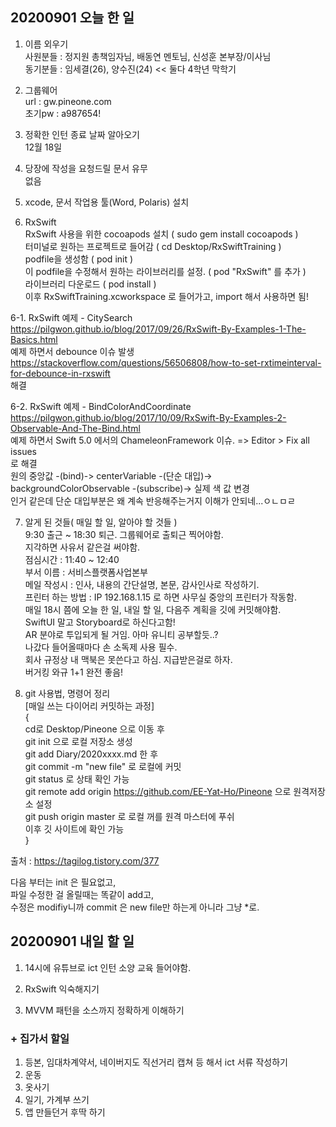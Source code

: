 ## 20200901 오늘 한 일
1. 이름 외우기  
사원분들 : 정지원 총책임자님, 배동연 멘토님, 신성훈 본부장/이사님  
동기분들 : 임세결(26), 양수진(24) << 둘다 4학년 막학기  

2. 그룹웨어  
url : gw.pineone.com  
초기pw : a987654!  

3. 정확한 인턴 종료 날짜 알아오기  
12월 18일  

4. 당장에 작성을 요청드릴 문서 유무  
없음  

5. xcode, 문서 작업용 툴(Word, Polaris) 설치  

6. RxSwift  
RxSwift 사용을 위한 cocoapods 설치 ( sudo gem install cocoapods )  
터미널로 원하는 프로젝트로 들어감 ( cd Desktop/RxSwiftTraining )  
podfile을 생성함 ( pod init )  
이 podfile을 수정해서 원하는 라이브러리를 설정. ( pod "RxSwift" 를 추가 )  
라이브러리 다운로드 ( pod install )  
이후 RxSwiftTraining.xcworkspace 로 들어가고, import 해서 사용하면 됨!  

6-1. RxSwift 예제 - CitySearch  
https://pilgwon.github.io/blog/2017/09/26/RxSwift-By-Examples-1-The-Basics.html  
예제 하면서 debounce 이슈 발생  
https://stackoverflow.com/questions/56506808/how-to-set-rxtimeinterval-for-debounce-in-rxswift  
해결  

6-2. RxSwift 예제 - BindColorAndCoordinate  
https://pilgwon.github.io/blog/2017/10/09/RxSwift-By-Examples-2-Observable-And-The-Bind.html  
예제 하면서 Swift 5.0 에서의 ChameleonFramework 이슈. 
=> Editor > Fix all issues  
로 해결  
원의 중앙값 -(bind)-> centerVariable -(단순 대입)-> backgroundColorObservable -(subscribe)-> 실제 색 값 변경  
인거 같은데 단순 대입부분은 왜 계속 반응해주는거지 이해가 안되네...ㅇㄴㅁㄹ

7. 알게 된 것들( 매일 할 일, 알아야 할 것들 )  
9:30 출근 ~ 18:30 퇴근. 그룹웨어로 출퇴근 찍어야함.  
지각하면 사유서 같은걸 써야함.  
점심시간 : 11:40 ~ 12:40  
부서 이름 : 서비스플랫폼사업본부  
메일 작성시 : 인사, 내용의 간단설명, 본문, 감사인사로 작성하기.  
프린터 하는 방법 : IP 192.168.1.15 로 하면 사무실 중앙의 프린터가 작동함.  
매일 18시 쯤에 오늘 한 일, 내일 할 일, 다음주 계획을 깃에 커밋해야함.  
SwiftUI 말고 Storyboard로 하신다고함!  
AR 분야로 투입되게 될 거임. 아마 유니티 공부할듯..?  
나갔다 들어올때마다 손 소독제 사용 필수.  
회사 규정상 내 맥북은 못쓴다고 하심. 지급받은걸로 하자.  
버거킹 와규 1+1 완전 좋음!   

8. git 사용법, 명령어 정리  
[매일 쓰는 다이어리 커밋하는 과정]  
{  
cd로 Desktop/Pineone 으로 이동 후  
git init 으로 로컬 저장소 생성  
git add Diary/2020xxxx.md 한 후  
git commit -m "new file" 로 로컬에 커밋  
git status 로 상태 확인 가능  
git remote add origin https://github.com/EE-Yat-Ho/Pineone 으로 원격저장소 설정  
git push origin master 로 로컬 꺼를 원격 마스터에 푸쉬  
이후 깃 사이트에 확인 가능  
}  

출처 : https://tagilog.tistory.com/377  

다음 부터는 init 은 필요없고,  
파일 수정한 걸 올릴때는 똑같이 add고,  
수정은 modifiy니까 commit 은 new file만 하는게 아니라 그냥 *로.  


## 20200901 내일 할 일
1. 14시에 유튜브로 ict 인턴 소양 교육 들어야함.  

2. RxSwift 익숙해지기

3. MVVM 패턴을 소스까지 정확하게 이해하기

### + 집가서 할일
1. 등본, 임대차계약서, 네이버지도 직선거리 캡쳐 등 해서 ict 서류 작성하기  
2. 운동  
3. 옷사기
4. 일기, 가계부 쓰기
5. 앱 만들던거 후딱 하기

